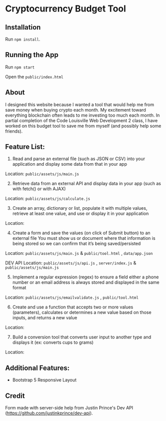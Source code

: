 # Cryptocurrency Budget Tool

## Installation

Run `npm install`.

## Running the App

Run `npm start`

Open the `public/index.html`

## About

I designed this website because I wanted a tool that would help me from save money when buying crypto each month. My excitement toward everything blockchain often leads to me investing too much each month. In partial completion of the Code Louisville Web Development 2 class, I have worked on this budget tool to save me from myself (and possibly help some friends).

## Feature List:

1. Read and parse an external file (such as JSON or CSV) into your application and display some data from that in your app

Location: ` public/assets/js/main.js `

2. Retrieve data from an external API and display data in your app (such as with fetch() or with AJAX)

Location: ` public/assets/js/calculate.js `

3. Create an array, dictionary or list, populate it with multiple values, retrieve at least one value, and use or display it in your application

Location: 

4. Create a form and save the values (on click of Submit button) to an external file 
You must show us or document where that information is being stored so we can confirm that it’s being saved/persisted

Location: ` public/assets/js/main.js ` & ` public/tool.html ` , ` data/app.json `

DEV API Location: `public/assets/js/api.js` , `server/index.js` & `public/assets/js/main.js `

5. Implement a regular expression (regex) to ensure a field either a phone number or an email address is always stored and displayed in the same format

Location: ` public/assets/js/emailvalidate.js ` , `public/tool.html `

6. Create and use a function that accepts two or more values (parameters), calculates or determines a new value based on those inputs, and returns a new value

Location: 

7. Build a conversion tool that converts user input to another type and displays it (ex: converts cups to grams)

Location:



## Additional Features:

- Bootstrap 5 Responsive Layout


## Credit
Form made with server-side help from Justin Prince's Dev API (https://github.com/justinkprince/dev-api). 


